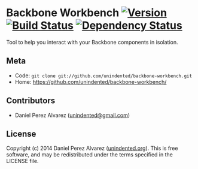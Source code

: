 # Backbone Workbench [![Version](https://img.shields.io/npm/v/backbone-workbench.svg)](https://www.npmjs.com/package/backbone-workbench) [![Build Status](https://img.shields.io/travis/unindented/backbone-workbench.svg)](http://travis-ci.org/unindented/backbone-workbench) [![Dependency Status](https://img.shields.io/gemnasium/unindented/backbone-workbench.svg)](https://gemnasium.com/unindented/backbone-workbench)

Tool to help you interact with your Backbone components in isolation.


## Meta

* Code: `git clone git://github.com/unindented/backbone-workbench.git`
* Home: <https://github.com/unindented/backbone-workbench/>


## Contributors

* Daniel Perez Alvarez ([unindented@gmail.com](mailto:unindented@gmail.com))


## License

Copyright (c) 2014 Daniel Perez Alvarez ([unindented.org](https://unindented.org/)). This is free software, and may be redistributed under the terms specified in the LICENSE file.

